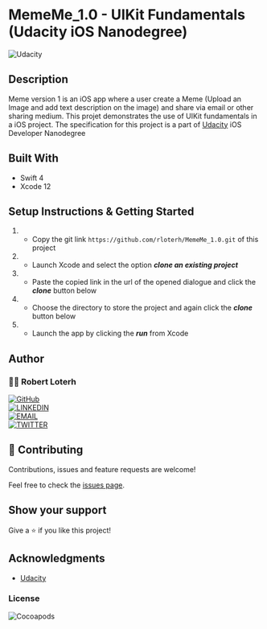 # MemeMe_1.0 - UIKit Fundamentals (Udacity iOS Nanodegree)

![Udacity](https://img.shields.io/badge/-Udacity-02b3e4?style=for-the-badge)


## Description
Meme version 1 is an iOS app where a user create a Meme (Upload an Image and add text description on the image) and share via email or other sharing medium. This projet demonstrates the use of UIKit fundamentals in a iOS project. The specification for this project is a part of [Udacity](https://www.udacity.com/) iOS Developer Nanodegree


## Built With

- Swift 4
- Xcode 12


## Setup Instructions & Getting Started

1. - Copy the git link `https://github.com/rloterh/MemeMe_1.0.git` of this project
2. - Launch Xcode and select the option **_clone an existing project_**
3. - Paste the copied link in the url of the opened dialogue and click the **_clone_** button below
4. - Choose the directory to store the project and again click the **_clone_** button below
5. - Launch the app by clicking the **_run_** from Xcode


## Author

### 👨‍💻 Robert Loterh

[![GitHub](https://img.shields.io/badge/-GitHub-000?style=for-the-badge&logo=GitHub&logoColor=white)](https://github.com/rloterh) <br>
[![LINKEDIN](https://img.shields.io/badge/-LINKEDIN-0077B5?style=for-the-badge&logo=Linkedin&logoColor=white)](https://www.linkedin.com/in/robert-loterh/) <br>
[![EMAIL](https://img.shields.io/badge/-EMAIL-D14836?style=for-the-badge&logo=Mail.Ru&logoColor=white)](mailto:rloterh@gmail.com) <br>
[![TWITTER](https://img.shields.io/badge/-TWITTER-1DA1F2?style=for-the-badge&logo=Twitter&logoColor=white)](https://twitter.com/RLoterh) <br>



## 🤝 Contributing

Contributions, issues and feature requests are welcome!

Feel free to check the [issues page](https://github.com/rloterh/MemeMe_1.0/issues/new).


## Show your support

Give a ⭐️ if you like this project!


## Acknowledgments

- [Udacity](https://www.udacity.com/)


### License

![Cocoapods](https://img.shields.io/cocoapods/l/AFNetworking?color=red&style=for-the-badge)
